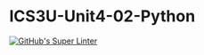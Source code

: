 # ICS3U-Unit4-02-Python


[![GitHub's Super Linter](https://github.com/huihangisaac-ho/ICS3U-Unit4-02-Python/workflows/GitHub's%20Super%20Linter/badge.svg)](https://github.com/huihangisaac-ho/ICS3U-Unit4-02-Python/actions)
